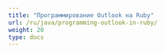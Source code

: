 ```yaml
---
title: "Программирование Outlook на Ruby"
url: /ru/java/programming-outlook-in-ruby/
weight: 20
type: docs
---
```


